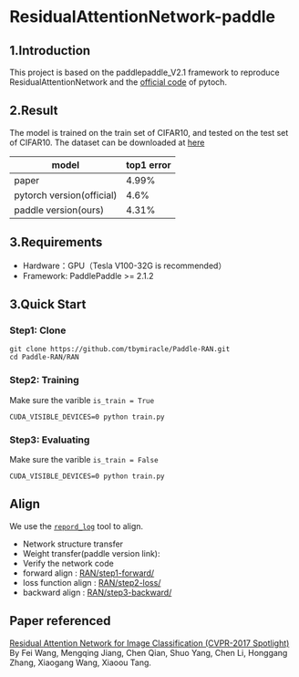 # ResidualAttentionNetwork-paddle

## 1.Introduction
This project is based on the paddlepaddle_V2.1 framework to reproduce ResidualAttentionNetwork and the [official code](https://github.com/tengshaofeng/ResidualAttentionNetwork-pytorch/) of pytoch.

## 2.Result

The model is trained on the train set of CIFAR10, and tested on the test set of CIFAR10. The dataset can be downloaded at [here](http://www.cs.toronto.edu/~kriz/cifar.html)


 model  | top1 error  
 ---- | ----- 
 paper  | 4.99%
 pytorch version(official)  |  4.6%
 paddle version(ours)  | 4.31%

## 3.Requirements

 * Hardware：GPU（Tesla V100-32G is recommended）
 * Framework:  PaddlePaddle >= 2.1.2


## 3.Quick Start

### Step1: Clone

``` 
git clone https://github.com/tbymiracle/Paddle-RAN.git
cd Paddle-RAN/RAN
``` 

### Step2: Training

Make sure the varible  `is_train = True`
```  
CUDA_VISIBLE_DEVICES=0 python train.py
```  
### Step3: Evaluating

Make sure the varible  `is_train = False`
```  
CUDA_VISIBLE_DEVICES=0 python train.py
```  

## Align

We use the [`repord_log`](https://github.com/WenmuZhou/reprod_log) tool to align.
 * Network structure transfer
 * Weight transfer(paddle version link): 
 * Verify the network code
 * forward align : [RAN/step1-forward/](https://github.com/tbymiracle/Paddle-RAN/tree/master/RAN/step1-forward)
 * loss function align : [RAN/step2-loss/](https://github.com/tbymiracle/Paddle-RAN/tree/master/RAN/step2-loss)
 * backward align : [RAN/step3-backward/](https://github.com/tbymiracle/Paddle-RAN/tree/master/RAN/step3-backward)



## Paper referenced
[Residual Attention Network for Image Classification (CVPR-2017 Spotlight)](https://arxiv.org/pdf/1704.06904v1.pdf)
By Fei Wang, Mengqing Jiang, Chen Qian, Shuo Yang, Chen Li, Honggang Zhang, Xiaogang Wang, Xiaoou Tang.
